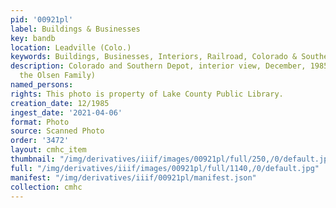 ```yaml
---
pid: '00921pl'
label: Buildings & Businesses
key: bandb
location: Leadville (Colo.)
keywords: Buildings, Businesses, Interiors, Railroad, Colorado & Southern Railway
description: Colorado and Southern Depot, interior view, December, 1985 (Donated by
  the Olsen Family)
named_persons: 
rights: This photo is property of Lake County Public Library.
creation_date: 12/1985
ingest_date: '2021-04-06'
format: Photo
source: Scanned Photo
order: '3472'
layout: cmhc_item
thumbnail: "/img/derivatives/iiif/images/00921pl/full/250,/0/default.jpg"
full: "/img/derivatives/iiif/images/00921pl/full/1140,/0/default.jpg"
manifest: "/img/derivatives/iiif/00921pl/manifest.json"
collection: cmhc
---
```

